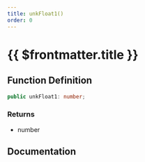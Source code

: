 ```yaml
---
title: unkFloat1()
order: 0
---
```


# {{ $frontmatter.title }}

<!--@include: ./unkFloat1_partial_header.md-->

## Function Definition

```ts
public unkFloat1: number;
```

### Returns

* number

## Documentation

<!--@include: ./unkFloat1_partial_footer.md-->
